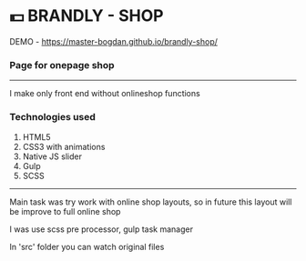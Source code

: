 # :dollar: BRANDLY - SHOP

DEMO - https://master-bogdan.github.io/brandly-shop/

### Page for onepage shop

---
I make only front end without onlineshop functions
### Technologies used
1. HTML5
2. CSS3 with animations
3. Native JS slider
4. Gulp
5. SCSS

---

Main task was try work with online shop layouts, so in future this layout will be improve to full online shop

I was use scss pre processor, gulp task manager
  
In 'src' folder you can watch original files
